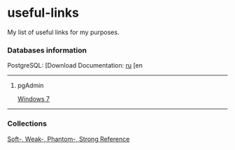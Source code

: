 # useful-links
My list of useful links for my purposes.


### Databases information
PostgreSQL:
   [Download
Documentation:
   [ru](https://postgrespro.ru/docs/postgresql)
   [en
***

1. pgAdmin


   [Windows 7](https://www.postgresql.org/ftp/pgadmin/pgadmin4/v4.30/windows/)
   
***

### Collections
[Soft-, Weak-, Phantom-, Strong Reference](https://habr.com/ru/post/169883/)
